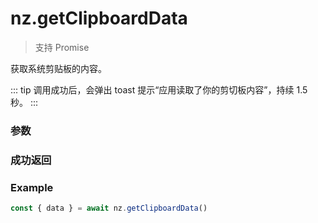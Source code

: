 # nz.getClipboardData

> <Icon type="success" /> 支持 Promise

获取系统剪贴板的内容。

::: tip
调用成功后，会弹出 toast 提示“应用读取了你的剪切板内容”，持续 1.5 秒。
:::

### 参数

<Props options />

### 成功返回

<Results :data="results" />

### Example

```ts
const { data } = await nz.getClipboardData()
```

<script setup>
const results = [
  {
    name: 'data',
    type: 'string',
    desc: "剪贴板的内容",
    version: '0.1.0',
  },
]
</script>
